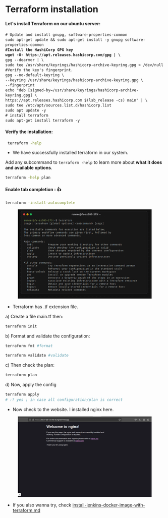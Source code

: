 # Terraform installation

#### Let's install **Terraform** on our ubuntu server:&#x20;

<pre class="language-bash"><code class="lang-bash"># Update and install gnupg, software-properties-common
sudo apt-get update &#x26;&#x26; sudo apt-get install -y gnupg software-properties-common
<strong>#Install the HashiCorp GPG key
</strong><strong>wget -O- https://apt.releases.hashicorp.com/gpg | \
</strong>gpg --dearmor | \
sudo tee /usr/share/keyrings/hashicorp-archive-keyring.gpg > /dev/null
#Verify the key's fingerprint.
gpg --no-default-keyring \
--keyring /usr/share/keyrings/hashicorp-archive-keyring.gpg \
--fingerprint
echo "deb [signed-by=/usr/share/keyrings/hashicorp-archive-keyring.gpg] \
https://apt.releases.hashicorp.com $(lsb_release -cs) main" | \
sudo tee /etc/apt/sources.list.d/hashicorp.list
sudo apt update -y
# install terraform
sudo apt-get install terraform -y
</code></pre>

#### Verify the installation:&#x20;

```sh
 terraform -help
```

* We have successfully installed terraform in our system.&#x20;

Add any subcommand to `terraform -help` to learn more about **what it does and available options**.

```bash
terraform -help plan
```

#### &#x20;<a href="#enable-tab-completion" id="enable-tab-completion"></a>

#### Enable tab completion :  :thumbsup: <a href="#enable-tab-completion" id="enable-tab-completion"></a>

```bash
terraform -install-autocomplete
```

<figure><img src="../.gitbook/assets/image (99).png" alt=""><figcaption></figcaption></figure>

* Terraform has .tf extension file.&#x20;

a) Create a file main.tf then:&#x20;

```bash
terraform init
```

b) Format and validate the configuration:&#x20;

```bash
terraform fmt #format
```

```bash
terraform validate #validate
```

c) Then check the plan:&#x20;

```bash
terraform plan
```

d) Now, apply the config

```bash
terraform apply 
# :? yes ; in case all configuration/plan is correct
```

* Now check to the website. I installed nginx here.

<figure><img src="../.gitbook/assets/image (14).png" alt=""><figcaption></figcaption></figure>

* &#x20;If you also wanna try, check [install-jenkins-docker-image-with-terraform.md](install-jenkins-docker-image-with-terraform.md "mention")

